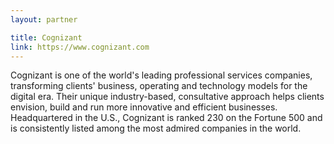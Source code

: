 ```yaml
---
layout: partner

title: Cognizant
link: https://www.cognizant.com
---
```


Cognizant is one of the world's leading professional services companies, transforming clients'​ business, operating and technology models for the digital era. Their unique industry-based, consultative approach helps clients envision, build and run more innovative and efficient businesses. Headquartered in the U.S., Cognizant is ranked 230 on the Fortune 500 and is consistently listed among the most admired companies in the world.
